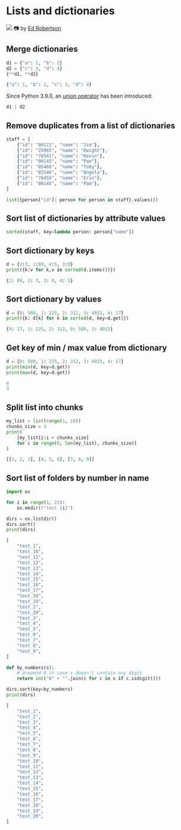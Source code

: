 # Lists and dictionaries

![](https://images.unsplash.com/photo-1550399105-c4db5fb85c18?ixlib=rb-4.0.3&ixid=MnwxMjA3fDB8MHxwaG90by1wYWdlfHx8fGVufDB8fHx8&auto=format&fit=crop&w=1171&q=80)
📷 by [Ed Robertson](https://unsplash.com/@eddrobertson)

## Merge dictionaries
```python
d1 = {"a": 1, "b": 2}
d2 = {"c": 3, "d": 4}
{**d1, **d2}
```
```python
{"a": 1, "b": 2, "c": 3, "d": 4}
```

Since Python 3.9.0, an [union operator](https://peps.python.org/pep-0584/) has been introduced:
```python
d1 | d2
```

## Remove duplicates from a list of dictionaries
```python
staff = [
    {"id": "00121", "name": "Jim"},
    {"id": "25065", "name": "Dwight"},
    {"id": "78541", "name": "Kevin"},
    {"id": "00145", "name": "Pam"},
    {"id": "05466", "name": "Toby"},
    {"id": "85546", "name": "Angela"},
    {"id": "78455", "name": "Erin"},
    {"id": "00145", "name": "Pam"},
]

list({person["id"]: person for person in staff}.values())
```

## Sort list of dictionaries by attribute values
```python
sorted(staff, key=lambda person: person["name"])
```

## Sort dictionary by keys
```python
d = {2:3, 1:89, 4:5, 3:0}
print({k:v for k,v in sorted(d.items())})
```
```python
{1: 89, 2: 3, 3: 0, 4: 5}
```

## Sort dictionary by values
```python
d = {0: 500, 1: 225, 2: 312, 3: 4015, 4: 17}
print({k: d[k] for k in sorted(d, key=d.get)})
```
```python
{4: 17, 1: 225, 2: 312, 0: 500, 3: 4015}
```

## Get key of min / max value from dictionary
```python
d = {0: 500, 1: 225, 2: 312, 3: 4015, 4: 17}
print(min(d, key=d.get))
print(max(d, key=d.get))
```
```python
4
3
```

## Split list into chunks
```python
my_list = list(range(1, 10))
chunks_size = 3
print(
    [my_list[i:i + chunks_size]
    for i in range(0, len(my_list), chunks_size)]
)
```
```python
[[1, 2, 3], [4, 5, 6], [7, 8, 9]]
```

## Sort list of folders by number in name
```python
import os

for i in range(1, 21):
    os.mkdir(f"test_{i}")

dirs = os.listdir()
dirs.sort()
print(dirs)
```
```python
[
    "test_1",
    "test_10",
    "test_11",
    "test_12",
    "test_13",
    "test_14",
    "test_15",
    "test_16",
    "test_17",
    "test_18",
    "test_19",
    "test_2",
    "test_20",
    "test_3",
    "test_4",
    "test_5",
    "test_6",
    "test_7",
    "test_8",
    "test_9",
]
```
```python
def by_numbers(s):
    # prepend 0 in case s doesn't contain any digit
    return int("0" + "".join(c for c in s if c.isdigit()))

dirs.sort(key=by_numbers)
print(dirs)
```
```python
[
    "test_1",
    "test_2",
    "test_3",
    "test_4",
    "test_5",
    "test_6",
    "test_7",
    "test_8",
    "test_9",
    "test_10",
    "test_11",
    "test_12",
    "test_13",
    "test_14",
    "test_15",
    "test_16",
    "test_17",
    "test_18",
    "test_19",
    "test_20",
]
```
